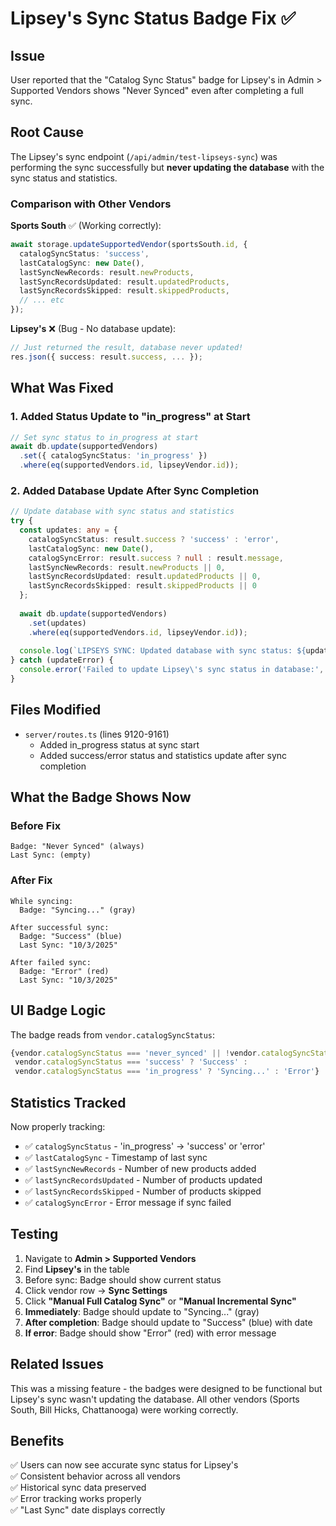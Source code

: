 # Lipsey's Sync Status Badge Fix ✅

## Issue
User reported that the "Catalog Sync Status" badge for Lipsey's in Admin > Supported Vendors shows "Never Synced" even after completing a full sync.

## Root Cause
The Lipsey's sync endpoint (`/api/admin/test-lipseys-sync`) was performing the sync successfully but **never updating the database** with the sync status and statistics.

### Comparison with Other Vendors

**Sports South** ✅ (Working correctly):
```typescript
await storage.updateSupportedVendor(sportsSouth.id, {
  catalogSyncStatus: 'success',
  lastCatalogSync: new Date(),
  lastSyncNewRecords: result.newProducts,
  lastSyncRecordsUpdated: result.updatedProducts,
  lastSyncRecordsSkipped: result.skippedProducts,
  // ... etc
});
```

**Lipsey's** ❌ (Bug - No database update):
```typescript
// Just returned the result, database never updated!
res.json({ success: result.success, ... });
```

## What Was Fixed

### 1. Added Status Update to "in_progress" at Start
```typescript
// Set sync status to in_progress at start
await db.update(supportedVendors)
  .set({ catalogSyncStatus: 'in_progress' })
  .where(eq(supportedVendors.id, lipseyVendor.id));
```

### 2. Added Database Update After Sync Completion
```typescript
// Update database with sync status and statistics
try {
  const updates: any = {
    catalogSyncStatus: result.success ? 'success' : 'error',
    lastCatalogSync: new Date(),
    catalogSyncError: result.success ? null : result.message,
    lastSyncNewRecords: result.newProducts || 0,
    lastSyncRecordsUpdated: result.updatedProducts || 0,
    lastSyncRecordsSkipped: result.skippedProducts || 0
  };
  
  await db.update(supportedVendors)
    .set(updates)
    .where(eq(supportedVendors.id, lipseyVendor.id));
  
  console.log(`LIPSEYS SYNC: Updated database with sync status: ${updates.catalogSyncStatus}`);
} catch (updateError) {
  console.error('Failed to update Lipsey\'s sync status in database:', updateError);
}
```

## Files Modified
- `server/routes.ts` (lines 9120-9161)
  - Added in_progress status at sync start
  - Added success/error status and statistics update after sync completion

## What the Badge Shows Now

### Before Fix
```
Badge: "Never Synced" (always)
Last Sync: (empty)
```

### After Fix
```
While syncing:
  Badge: "Syncing..." (gray)
  
After successful sync:
  Badge: "Success" (blue)
  Last Sync: "10/3/2025"
  
After failed sync:
  Badge: "Error" (red)
  Last Sync: "10/3/2025"
```

## UI Badge Logic
The badge reads from `vendor.catalogSyncStatus`:
```typescript
{vendor.catalogSyncStatus === 'never_synced' || !vendor.catalogSyncStatus ? 'Never Synced' : 
 vendor.catalogSyncStatus === 'success' ? 'Success' :
 vendor.catalogSyncStatus === 'in_progress' ? 'Syncing...' : 'Error'}
```

## Statistics Tracked
Now properly tracking:
- ✅ `catalogSyncStatus` - 'in_progress' → 'success' or 'error'
- ✅ `lastCatalogSync` - Timestamp of last sync
- ✅ `lastSyncNewRecords` - Number of new products added
- ✅ `lastSyncRecordsUpdated` - Number of products updated
- ✅ `lastSyncRecordsSkipped` - Number of products skipped
- ✅ `catalogSyncError` - Error message if sync failed

## Testing
1. Navigate to **Admin > Supported Vendors**
2. Find **Lipsey's** in the table
3. Before sync: Badge should show current status
4. Click vendor row → **Sync Settings**
5. Click **"Manual Full Catalog Sync"** or **"Manual Incremental Sync"**
6. **Immediately**: Badge should update to "Syncing..." (gray)
7. **After completion**: Badge should update to "Success" (blue) with date
8. **If error**: Badge should show "Error" (red) with error message

## Related Issues
This was a missing feature - the badges were designed to be functional but Lipsey's sync wasn't updating the database. All other vendors (Sports South, Bill Hicks, Chattanooga) were working correctly.

## Benefits
✅ Users can now see accurate sync status for Lipsey's  
✅ Consistent behavior across all vendors  
✅ Historical sync data preserved  
✅ Error tracking works properly  
✅ "Last Sync" date displays correctly

